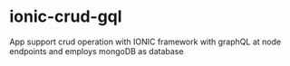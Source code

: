 # ionic-crud-gql
App support crud operation with IONIC framework with graphQL at node endpoints and employs mongoDB as database
